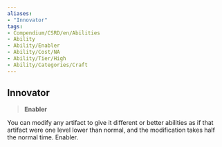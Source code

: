 ```yaml
---
aliases:
- "Innovator"
tags:
- Compendium/CSRD/en/Abilities
- Ability
- Ability/Enabler
- Ability/Cost/NA
- Ability/Tier/High
- Ability/Categories/Craft
---
```


  
## Innovator  
>**Enabler**
  
You can modify any artifact to give it different or better abilities as if that artifact were one level lower than normal, and the modification takes half the normal time. Enabler.